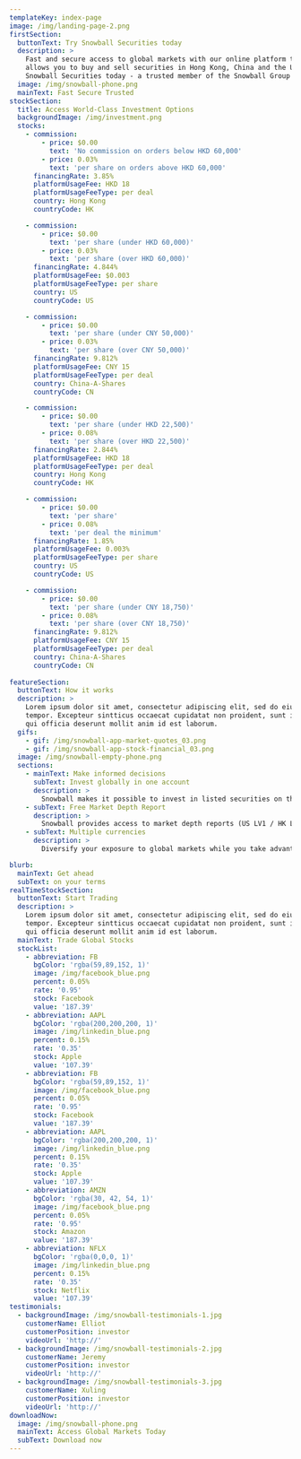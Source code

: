 ```yaml
---
templateKey: index-page
image: /img/landing-page-2.png
firstSection:
  buttonText: Try Snowball Securities today
  description: >
    Fast and secure access to global markets with our online platform that
    allows you to buy and sell securities in Hong Kong, China and the US. Try
    Snowball Securities today - a trusted member of the Snowball Group
  image: /img/snowball-phone.png
  mainText: Fast Secure Trusted
stockSection:
  title: Access World-Class Investment Options
  backgroundImage: /img/investment.png
  stocks:
    - commission:
        - price: $0.00
          text: 'No commission on orders below HKD 60,000'
        - price: 0.03%
          text: 'per share on orders above HKD 60,000'
      financingRate: 3.85% 
      platformUsageFee: HKD 18
      platformUsageFeeType: per deal
      country: Hong Kong
      countryCode: HK

    - commission:
        - price: $0.00
          text: 'per share (under HKD 60,000)'
        - price: 0.03%
          text: 'per share (over HKD 60,000)'
      financingRate: 4.844% 
      platformUsageFee: $0.003
      platformUsageFeeType: per share
      country: US
      countryCode: US

    - commission:
        - price: $0.00 
          text: 'per share (under CNY 50,000)'
        - price: 0.03% 
          text: 'per share (over CNY 50,000)'
      financingRate: 9.812% 
      platformUsageFee: CNY 15
      platformUsageFeeType: per deal
      country: China-A-Shares
      countryCode: CN

    - commission:
        - price: $0.00
          text: 'per share (under HKD 22,500)'
        - price: 0.08%
          text: 'per share (over HKD 22,500)'
      financingRate: 2.844%
      platformUsageFee: HKD 18
      platformUsageFeeType: per deal
      country: Hong Kong
      countryCode: HK

    - commission:
        - price: $0.00
          text: 'per share'
        - price: 0.08%
          text: 'per deal the minimum'
      financingRate: 1.85%
      platformUsageFee: 0.003%
      platformUsageFeeType: per share
      country: US
      countryCode: US

    - commission:
        - price: $0.00 
          text: 'per share (under CNY 18,750)'
        - price: 0.08% 
          text: 'per share (over CNY 18,750)'
      financingRate: 9.812% 
      platformUsageFee: CNY 15
      platformUsageFeeType: per deal
      country: China-A-Shares
      countryCode: CN
   
featureSection:
  buttonText: How it works
  description: >
    Lorem ipsum dolor sit amet, consectetur adipiscing elit, sed do eiusmod
    tempor. Excepteur sintticus occaecat cupidatat non proident, sunt in culpa
    qui officia deserunt mollit anim id est laborum.
  gifs:
    - gif: /img/snowball-app-market-quotes_03.png
    - gif: /img/snowball-app-stock-financial_03.png
  image: /img/snowball-empty-phone.png
  sections:
    - mainText: Make informed decisions
      subText: Invest globally in one account
      description: >
        Snowball makes it possible to invest in listed securities on the US, Hong Kong and China stock exchanges. Fast, convenient and secure trading accessed at a competitive low cost. 
    - subText: Free Market Depth Report
      description: >
        Snowball provides access to market depth reports (US LV1 / HK LV 2) together with stock historical data, breaking news and market intelligence. Stay ahead of the market with exclusive information available at your fingertips.
    - subText: Multiple currencies
      description: >
        Diversify your exposure to global markets while you take advantage of fluctuating currency rates. Snowball offers margin-free currency-exchange on over 10 mainstream currencies, enabling flexibility for multiple market trading from one account.  

blurb:
  mainText: Get ahead
  subText: on your terms
realTimeStockSection:
  buttonText: Start Trading
  description: >
    Lorem ipsum dolor sit amet, consectetur adipiscing elit, sed do eiusmod
    tempor. Excepteur sintticus occaecat cupidatat non proident, sunt in culpa
    qui officia deserunt mollit anim id est laborum.
  mainText: Trade Global Stocks
  stockList:
    - abbreviation: FB
      bgColor: 'rgba(59,89,152, 1)'
      image: /img/facebook_blue.png
      percent: 0.05%
      rate: '0.95'
      stock: Facebook
      value: '187.39'
    - abbreviation: AAPL
      bgColor: 'rgba(200,200,200, 1)'
      image: /img/linkedin_blue.png
      percent: 0.15%
      rate: '0.35'
      stock: Apple
      value: '107.39'
    - abbreviation: FB
      bgColor: 'rgba(59,89,152, 1)'
      image: /img/facebook_blue.png
      percent: 0.05%
      rate: '0.95'
      stock: Facebook
      value: '187.39'
    - abbreviation: AAPL
      bgColor: 'rgba(200,200,200, 1)'
      image: /img/linkedin_blue.png
      percent: 0.15%
      rate: '0.35'
      stock: Apple
      value: '107.39'
    - abbreviation: AMZN
      bgColor: 'rgba(30, 42, 54, 1)'
      image: /img/facebook_blue.png
      percent: 0.05%
      rate: '0.95'
      stock: Amazon
      value: '187.39'
    - abbreviation: NFLX
      bgColor: 'rgba(0,0,0, 1)'
      image: /img/linkedin_blue.png
      percent: 0.15%
      rate: '0.35'
      stock: Netflix
      value: '107.39'
testimonials:
  - backgroundImage: /img/snowball-testimonials-1.jpg
    customerName: Elliot
    customerPosition: investor
    videoUrl: 'http://'
  - backgroundImage: /img/snowball-testimonials-2.jpg
    customerName: Jeremy
    customerPosition: investor
    videoUrl: 'http://'
  - backgroundImage: /img/snowball-testimonials-3.jpg
    customerName: Xuling
    customerPosition: investor
    videoUrl: 'http://'
downloadNow:
  image: /img/snowball-phone.png
  mainText: Access Global Markets Today
  subText: Download now
---
```


